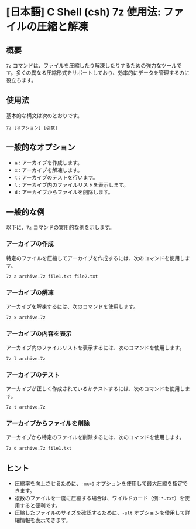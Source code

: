 # [日本語] C Shell (csh) 7z 使用法: ファイルの圧縮と解凍

## 概要
`7z` コマンドは、ファイルを圧縮したり解凍したりするための強力なツールです。多くの異なる圧縮形式をサポートしており、効率的にデータを管理するのに役立ちます。

## 使用法
基本的な構文は次のとおりです。

```
7z [オプション] [引数]
```

## 一般的なオプション
- `a` : アーカイブを作成します。
- `x` : アーカイブを解凍します。
- `t` : アーカイブのテストを行います。
- `l` : アーカイブ内のファイルリストを表示します。
- `d` : アーカイブからファイルを削除します。

## 一般的な例
以下に、`7z` コマンドの実用的な例を示します。

### アーカイブの作成
特定のファイルを圧縮してアーカイブを作成するには、次のコマンドを使用します。

```bash
7z a archive.7z file1.txt file2.txt
```

### アーカイブの解凍
アーカイブを解凍するには、次のコマンドを使用します。

```bash
7z x archive.7z
```

### アーカイブの内容を表示
アーカイブ内のファイルリストを表示するには、次のコマンドを使用します。

```bash
7z l archive.7z
```

### アーカイブのテスト
アーカイブが正しく作成されているかテストするには、次のコマンドを使用します。

```bash
7z t archive.7z
```

### アーカイブからファイルを削除
アーカイブから特定のファイルを削除するには、次のコマンドを使用します。

```bash
7z d archive.7z file1.txt
```

## ヒント
- 圧縮率を向上させるために、`-mx=9` オプションを使用して最大圧縮を指定できます。
- 複数のファイルを一度に圧縮する場合は、ワイルドカード（例: `*.txt`）を使用すると便利です。
- 圧縮したファイルのサイズを確認するために、`-slt` オプションを使用して詳細情報を表示できます。